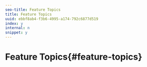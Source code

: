 ```yaml
---
seo-title: Feature Topics
title: Feature Topics
uuid: ebbf8ab4-f3b6-4995-a174-792c6877d519
index: y
internal: n
snippet: y
---
```


# Feature Topics{#feature-topics}

